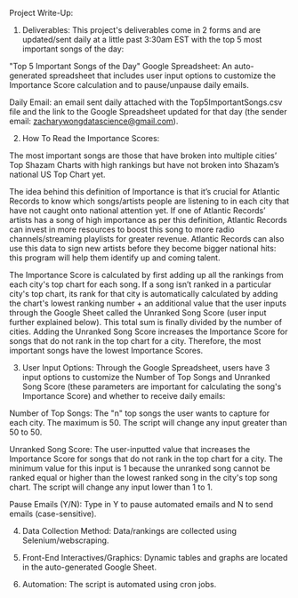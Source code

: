 Project Write-Up:

1. Deliverables: This project's deliverables come in 2 forms and are updated/sent daily at a little past 3:30am EST with the top 5 most important songs of the day:

"Top 5 Important Songs of the Day" Google Spreadsheet: An auto-generated spreadsheet that includes user input options to customize the Importance Score calculation and to  pause/unpause daily emails.

Daily Email: an email sent daily attached with the Top5ImportantSongs.csv file and the link to the Google Spreadsheet updated for that day (the sender email: zacharywongdatascience@gmail.com). 

2. How To Read the Importance Scores:

The most important songs are those that have broken into multiple cities’ Top Shazam Charts with high rankings but have not broken into Shazam’s national US Top Chart yet.

The idea behind this definition of Importance is that it’s crucial for Atlantic Records to know which songs/artists people are listening to in each city that have not caught onto national attention yet. If one of Atlantic Records’ artists has a song of high importance as per this definition, Atlantic Records can invest in more resources to boost this song to more radio channels/streaming playlists for greater revenue. Atlantic Records can also use this data to sign new artists before they become bigger national hits: this program will help them identify up and coming talent.

The Importance Score is calculated by first adding up all the rankings from each city's top chart for each song. If a song isn’t ranked in a particular city's top chart, its rank for that city is automatically calculated by adding the chart's lowest ranking number + an additional value that the user inputs through the Google Sheet called the Unranked Song Score (user input further explained below). This total sum is finally divided by the number of cities. Adding the Unranked Song Score increases the Importance Score for songs that do not rank in the top chart for a city. Therefore, the most important songs have the lowest Importance Scores.

3. User Input Options: Through the Google Spreadsheet, users have 3 input options to customize the Number of Top Songs and Unranked Song Score (these parameters are important for calculating the song's Importance Score) and whether to receive daily emails: 

Number of Top Songs: The "n" top songs the user wants to capture for each city. The maximum is 50.  The script will change any input greater than 50 to 50.
 
Unranked Song Score: The user-inputted value that increases the Importance Score for songs that do not rank in the top chart for a city. The minimum value for this input is 1 because the unranked song cannot be ranked equal or higher than the lowest ranked song in the city's top song chart. The script will change any input lower than 1 to 1.

Pause Emails (Y/N): Type in Y to pause automated emails and N to send emails (case-sensitive). 

4. Data Collection Method: Data/rankings are collected using Selenium/webscraping. 

5. Front-End Interactives/Graphics: Dynamic tables and graphs are located in the auto-generated Google Sheet. 

6. Automation: The script is automated using cron jobs. 
